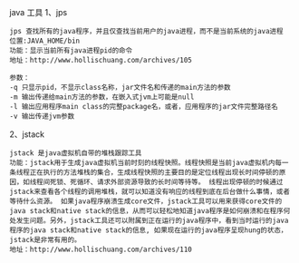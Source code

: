java 工具
1、jps

    jps 查找所有的java程序，并且仅查找当前用户的java进程，而不是当前系统的java进程
    位置:JAVA_HOME/bin
    功能：显示当前所有java进程pid的命令
    地址：http://www.hollischuang.com/archives/105
    
    参数：
    -q 只显示pid，不显示class名称，jar文件名和传递的main方法的参数
    -m 输出传递给main方法的参数，在嵌入式jvm上可能是null
    -l 输出应用程序main class的完整package名，或者，应用程序的jar文件完整路径名
    -v 输出传递jvm参数
    
2、jstack

    jstack 是java虚拟机自带的堆栈跟踪工具 
    功能：jstack用于生成java虚拟机当前时刻的线程快照。线程快照是当前java虚拟机内每一条线程正在执行的方法堆栈的集合，生成线程快照的主要目的是定位线程出现长时间停顿的原因，如线程间死锁、死循环、请求外部资源导致的长时间等待等。 线程出现停顿的时候通过jstack来查看各个线程的调用堆栈，就可以知道没有响应的线程到底在后台做什么事情，或者等待什么资源。 如果java程序崩溃生成core文件，jstack工具可以用来获得core文件的java stack和native stack的信息，从而可以轻松地知道java程序是如何崩溃和在程序何处发生问题。另外，jstack工具还可以附属到正在运行的java程序中，看到当时运行的java程序的java stack和native stack的信息, 如果现在运行的java程序呈现hung的状态，jstack是非常有用的。
    地址：http://www.hollischuang.com/archives/110
    
    
    
    